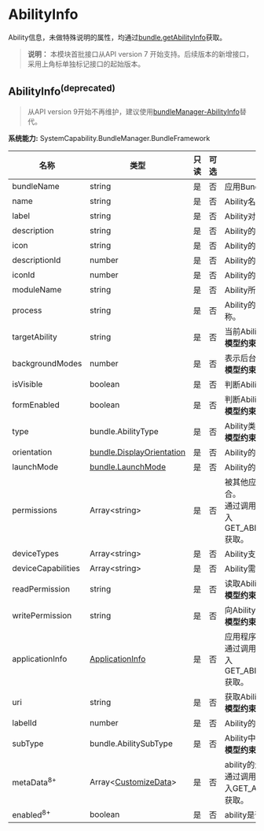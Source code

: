 # AbilityInfo

Ability信息，未做特殊说明的属性，均通过[bundle.getAbilityInfo](js-apis-Bundle.md#bundlegetabilityinfodeprecated)获取。

> **说明：**
> 本模块首批接口从API version 7 开始支持。后续版本的新增接口，采用上角标单独标记接口的起始版本。

## AbilityInfo<sup>(deprecated)<sup>

> 从API version 9开始不再维护，建议使用[bundleManager-AbilityInfo](js-apis-bundleManager-abilityInfo.md)替代。

 **系统能力:** SystemCapability.BundleManager.BundleFramework

| 名称                  | 类型                                                         | 只读 | 可选 | 说明                                                         |
| --------------------- | ------------------------------------------------------------ | ---- | ---- | ------------------------------------------------------------ |
| bundleName            | string                                                       | 是   | 否   | 应用Bundle名称。                                             |
| name                  | string                                                       | 是   | 否   | Ability名称。                                                |
| label                 | string                                                       | 是   | 否   | Ability对用户显示的名称。                                    |
| description           | string                                                       | 是   | 否   | Ability的描述。                                              |
| icon                  | string                                                       | 是   | 否   | Ability的图标资源文件索引。                                  |
| descriptionId         | number                                                       | 是   | 否   | Ability的描述的资源id值。                                            |
| iconId                | number                                                       | 是   | 否   | Ability的图标的资源id值。                                            |
| moduleName            | string                                                       | 是   | 否   | Ability所属的HAP的名称。                                     |
| process               | string                                                       | 是   | 否   | Ability的进程，如果不设置，默认为包的名称。                  |
| targetAbility         | string                                                       | 是   | 否   | 当前Ability重用的目标Ability。<br />**模型约束：** 此接口仅可在FA模型下使用。 |
| backgroundModes       | number                                                       | 是   | 否   | 表示后台服务的类型。<br />**模型约束：** 此接口仅可在FA模型下使用。         |
| isVisible             | boolean                                                      | 是   | 否   | 判断Ability是否可以被其他应用调用。                          |
| formEnabled           | boolean                                                      | 是   | 否   | 判断Ability是否提供卡片能力。<br />**模型约束：** 此接口仅可在FA模型下使用。 |
| type                  | bundle.AbilityType                                                  | 是   | 否   | Ability类型。<br />**模型约束：** 此接口仅可在FA模型下使用。                |
| orientation           | [bundle.DisplayOrientation](js-apis-Bundle.md#displayorientationdeprecated) | 是   | 否   | Ability的显示模式。                                          |
| launchMode            | [bundle.LaunchMode](js-apis-Bundle.md#launchmodedeprecated)         | 是   | 否   | Ability的启动模式。                                          |
| permissions           | Array\<string>                                               | 是   | 否   | 被其他应用Ability调用时需要申请的权限集合。<br />通过调用[bundle.getAbilityInfo](js-apis-Bundle.md#bundlegetabilityinfodeprecated)接口时，传入GET_ABILITY_INFO_WITH_PERMISSION获取。 |
| deviceTypes           | Array\<string>                                               | 是   | 否   | Ability支持的设备类型。                                      |
| deviceCapabilities    | Array\<string>                                               | 是   | 否   | Ability需要的设备能力。                                      |
| readPermission        | string                                                       | 是   | 否   | 读取Ability数据所需的权限。<br />**模型约束：** 此接口仅可在FA模型下使用。  |
| writePermission       | string                                                       | 是   | 否   | 向Ability写数据所需的权限。<br />**模型约束：** 此接口仅可在FA模型下使用。  |
| applicationInfo       | [ApplicationInfo](js-apis-bundle-ApplicationInfo.md)         | 是   | 否   | 应用程序的配置信息。<br />通过调用[bundle.getAbilityInfo](js-apis-Bundle.md#bundlegetabilityinfodeprecated)接口时，传入GET_ABILITY_INFO_WITH_APPLICATION获取。 |
| uri                   | string                                                       | 是   | 否   | 获取Ability的统一资源标识符（URI）。<br />**模型约束：** 此接口仅可在FA模型下使用。 |
| labelId               | number                                                       | 是   | 否   | Ability的标签的资源id值。                                            |
| subType               | bundle.AbilitySubType                                               | 是   | 否   | Ability中枚举使用的模板的子类型。<br />**模型约束：** 此接口仅可在FA模型下使用。 |
| metaData<sup>8+</sup> | Array\<[CustomizeData](js-apis-bundle-CustomizeData.md)>     | 是   | 否   | ability的元信息。<br />通过调用[bundle.getAbilityInfo](js-apis-Bundle.md#bundlegetabilityinfodeprecated)接口时，传入GET_ABILITY_INFO_WITH_METADATA获取。 |
| enabled<sup>8+</sup>  | boolean                                                      | 是   | 否   | ability是否可用。                                            |
